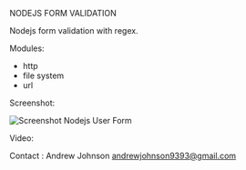 NODEJS FORM VALIDATION 

Nodejs form validation with regex. 

Modules:
- http
- file system
- url 



Screenshot:

![Screenshot Nodejs User Form](https://github.com/user-attachments/assets/27cee730-558e-4158-90be-2a926e43c10c)



Video: 






Contact : Andrew Johnson andrewjohnson9393@gmail.com
